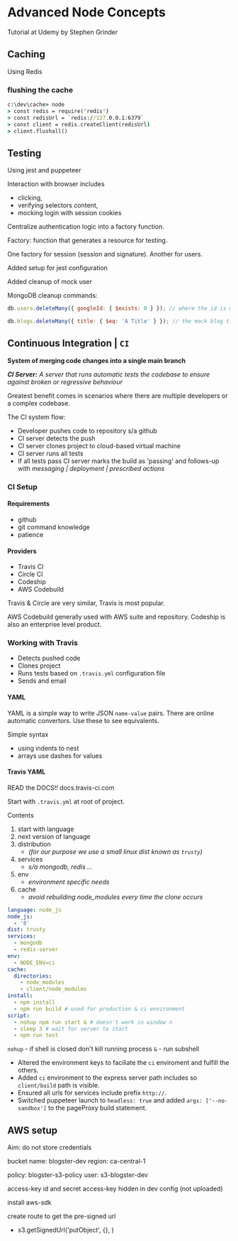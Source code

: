 # Advanced Node Concepts

Tutorial at Udemy by Stephen Grinder

## Caching

Using Redis

### flushing the cache

```cmd
c:\dev\cache> node
> const redis = require('redis')
> const redisUrl = `redis://127.0.0.1:6379`
> const client = redis.createClient(redisUrl)
> client.flushall()

```

## Testing

Using jest and puppeteer

Interaction with browser includes

- clicking,
- verifying selectors content,
- mocking login with session cookies

Centralize authentication logic into a factory function.

Factory: function that generates a resource for testing.

One factory for session (session and signature). Another for users.

Added setup for jest configuration

Added cleanup of mock user

MongoDB cleanup commands:

```js
db.users.deleteMany({ googleId: { $exists: 0 } }); // where the id is mocked

db.blogs.deleteMany({ title: { $eq: 'A Title' } }); // the mock blog title field
```

## Continuous Integration | `CI`

**System of merging code changes into a single main branch**

_**CI Server:** A server that runs automatic tests the codebase to ensure against broken or regressive behaviour_

Greatest benefit comes in scenarios where there are multiple developers or a complex codebase.

The CI system flow:

- Developer pushes code to repository s/a github
- CI server detects the push
- CI server clones project to cloud-based virtual machine
- CI server runs all tests
- If all tests pass CI server marks the build as 'passing' and follows-up with _messaging | deployment | prescribed actions_

### CI Setup

#### Requirements

- github
- git command knowledge
- patience

#### Providers

- Travis CI
- Circle CI
- Codeship
- AWS Codebuild

Travis & Circle are very similar, Travis is most popular.

AWS Codebuild generally used with AWS suite and repository. Codeship is also an enterprise level product.

### Working with Travis

- Detects pushed code
- Clones project
- Runs tests based on `.travis.yml` configuration file
- Sends and email

#### YAML

YAML is a simple way to write JSON `name-value` pairs. There are online automatic convertors. Use these to see equivalents.

Simple syntax

- using indents to nest
- arrays use dashes for values

#### Travis YAML

READ the DOCS!! docs.travis-ci.com

Start with `.travis.yml` at root of project.

Contents

1. start with language
2. next version of language
3. distribution
   - _(for our purpose we use a small linux dist known as `trusty`)_
4. services
   - _s/a mongodb, redis ..._
5. env
   - _environment specific needs_
6. cache
   - _avoid rebuilding node_modules every time the clone occurs_

```yml
language: node_js
node_js:
  - '8'
dist: trusty
services:
  - mongodb
  - redis-server
env:
  - NODE_ENV=ci
cache:
  directories:
    - node_modules
    - client/node_modules
install:
  - npm install
  - npm run build # used for production & ci environment
script:
  - nohup npm run start & # doesn't work in window n
  - sleep 3 # wait for server to start
  - npm run test
```

`nohup` - if shell is closed don't kill running process
`&` - run subshell

- Altered the environment keys to faciliate the `ci` enviroment and fulfill the others.
- Added `ci` environment to the express server path includes so `client/build` path is visible.
- Ensured all urls for services include prefix `http://`.
- Switched puppeteer launch to `headless: true` and added `args: ['--no-sandbox']` to the pageProxy build statement.

## AWS setup

Aim: do not store credentials

bucket name: blogster-dev
region: ca-central-1

policy: blogster-s3-policy
user: s3-blogster-dev

access-key id and secret access-key hidden in dev config (not uploaded)

install aws-sdk

create route to get the pre-signed url

- s3.getSignedUrl('putObject', {}, )
